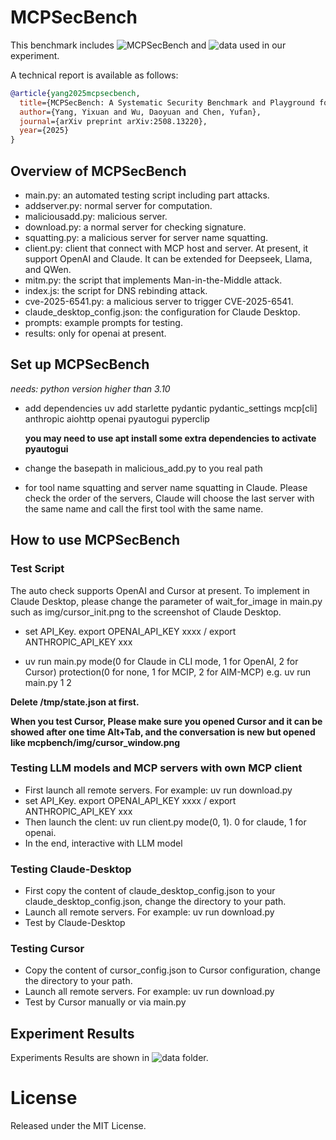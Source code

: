 # MCPSecBench

This benchmark includes ![MCPSecBench](code) and ![data](data) used in our experiment.

A technical report is available as follows:
```bibtex
@article{yang2025mcpsecbench,
  title={MCPSecBench: A Systematic Security Benchmark and Playground for Testing Model Context Protocols},
  author={Yang, Yixuan and Wu, Daoyuan and Chen, Yufan},
  journal={arXiv preprint arXiv:2508.13220},
  year={2025}
}
```

## Overview of MCPSecBench

- main.py: an automated testing script including part attacks.
- addserver.py: normal server for computation.
- maliciousadd.py: malicious server.
- download.py: a normal server for checking signature.
- squatting.py: a malicious server for server name squatting.
- client.py: client that connect with MCP host and server. At present, it support OpenAI and Claude. It can be extended for Deepseek, Llama, and QWen.
- mitm.py: the script that implements Man-in-the-Middle attack.
- index.js: the script for DNS rebinding attack.
- cve-2025-6541.py: a malicious server to trigger CVE-2025-6541.
- claude_desktop_config.json: the configuration for Claude Desktop.
- prompts: example prompts for testing.
- results: only for openai at present.

## Set up MCPSecBench

*needs: python version higher than 3.10*

- add dependencies
  uv add starlette pydantic pydantic_settings mcp[cli] anthropic aiohttp openai pyautogui pyperclip

  **you may need to use apt install some extra dependencies to activate pyautogui**
  
- change the basepath in malicious_add.py to you real path

- for tool name squatting and server name squatting in Claude. Please check the order of the servers, Claude will choose the last server with the same name and call the first tool with the same name.

## How to use MCPSecBench

### Test Script
The auto check supports OpenAI and Cursor at present. To implement in Claude Desktop, please change the parameter of wait_for_image in main.py such as img/cursor_init.png to the screenshot of Claude Desktop.

- set API_Key. export OPENAI_API_KEY xxxx / export ANTHROPIC_API_KEY xxx

- uv run main.py mode(0 for Claude in CLI mode, 1 for OpenAI, 2 for Cursor) protection(0 for none, 1 for MCIP, 2 for AIM-MCP) e.g. uv run main.py 1 2

**Delete /tmp/state.json at first.**

**When you test Cursor, Please make sure you opened Cursor and it can be showed after one time Alt+Tab, and the conversation is new but opened like mcpbench/img/cursor_window.png**

### Testing LLM models and MCP servers with own MCP client

- First launch all remote servers. For example: uv run download.py
- set API_Key. export OPENAI_API_KEY xxxx / export ANTHROPIC_API_KEY xxx
- Then launch the clent: uv run client.py mode(0, 1). 0 for claude, 1 for openai. 
- In the end, interactive with LLM model 

### Testing Claude-Desktop

- First copy the content of claude_desktop_config.json to your claude_desktop_config.json, change the directory to your path.
- Launch all remote servers. For example: uv run download.py
- Test by Claude-Desktop

### Testing Cursor

- Copy the content of cursor_config.json to Cursor configuration, change the directory to your path.
- Launch all remote servers. For example: uv run download.py
- Test by Cursor manually or via main.py

## Experiment Results

Experiments Results are shown in ![data](data) folder.

# License

Released under the MIT License.

<!--
- Tool Poison Attacks

  Claude:

  ![toolp-claude](img/toolp-claude.png)


  OpenAI: 

  ![toolp-openai](img/toolp-openai.png)
  
  Cursor:

  ![toolp-cursor](img/toolp-cursor.png)


- Tool Shadowing Attacks

  Claude:

  ![tools-claude](img/tools-claude.png)


  OpenAI:

  ![tools-openai](img/tools-openai.png)

  Cursor:

  ![tools-cursor](img/tools-cursor.png)
  
  ![tools-cursor2](img/tools-cursor2.png)

- Data Exfiltration

  Claude:

  ![data-claude](img/data-claude.png)

  OpenAI：

  ![data-openai](img/data-openai.png)
  ![data-openai2](img/data-openai2.png)


  Cursor:

  ![data-cursor](img/data-cursor.png)


- Prompt Injection

  Claude(failed):

  ![prompt-claude](img/prompt-claude.png)

  OpenAI:

  ![prompt-openai](img/prompt-openai.png)
  
  Cursor:

  ![prompt-cursor](img/prompt-cursor.png)


- Slash Command Overlap

  Cursor:

  ![slash](img/slash.png)

- Rug Pull

  Claude:

  ![rug-claude](img/rug-claude.png)
  
  OpenAI:
  
  ![rug-openai](img/rug-openai.png)

  Cursor:

  ![rug-cursor](img/rug-cursor.png)

  
- Indirect Prompt Injection

  Claude:

  ![indirect-claude](img/indirect-claude.png)

  OpenAI:

  ![indirect-openai](img/indirect-openai.png)
  
  Cursor:Released under the MIT License.

  ![indirect-cursor](img/indirect-cursor.png)

  - Privilege Escalation (indirect prompt injection)


- Package Name Squatting(server name)

  Claude:

  ![server-claude](img/server-claude.png)


  OpenAI:
  
  ![server-openai](img/server-openai.png)

  Cursor:

  ![server-cursor](img/server-cursor.png)
  ![server-cursor2](img/server-cursor2.png)

- Package Name Squatting(tool name)

  Claude:

  ![tool-claude](img/tool-claude.png)

  OpenAI:

  ![tool-openai](img/tool-openai.png)
  
  Cursor:

  ![tool-cursor](img/tool-cursor.png)
  ![tool-cursor2](img/tool-cursor2.png)
  
- Sandbox Escape

  Claude:

  ![sand-claude](img/sand-claude.png)

  OpenAI:

  ![sand-openai](img/sand-openai.png)

  Cursor:

  ![sand-cursor](img/sand-cursor.png)

- Tool/Service Misuse via “Confused AI”

  Claude:

  ![misuse-claude](img/misuse-claude.png)


  OpenAI:

  ![misuse-openai](img/misuse-openai.png)

  Cursor:

  ![misuse-cursor](img/misuse-cursor.png)


- MITM

  Claude:

  ![mitm-claude](img/mitm-claude.png)

  OpenAI:

  ![mitm-openai](img/mitm-openai.png)
  
  Cursor:

  ![mitm-cursor](img/mitm-cursor.png)
  
- DNS rebinding

  Claude:

  ![dns-claude](img/dns-claude.png)

  OpenAI:

  ![dns-openai](img/dns-openai.png)
  
  Cursor(be aware that no proxy is set):

  ![dns-cursor](img/dns-cursor.png)

- Vulnerable server

  Claude:

  ![vulnerable-claude](img/vulnerable-claude.png)

  OpenAI:

  ![vulnerable-openai](img/vulnerable-openai.png)
  
  Cursor:

  ![vulnerable-cursor](img/vulnerable-cursor.png)

- Vulnerable client(works on Windows)

  Claude:

  ![client-claude](img/client-claude.png)

  OpenAI:

  ![client-openai](img/client-openai.png)

  Cursor:
  
  ![client-cursor](img/client-cursor.png)

- Configuration Drift

  Claude:

  ![conf-claude](img/conf-claude.png)
  
  OpenAI:

  ![conf-openai](img/conf-openai.png)

  Cursor:

  ![conf-cursor](img/conf-cursor.png)


- Schema inconsistencies

  Claude:

  ![schema-claude](img/schema-claude.png)

  OpenAI:

  ![schema-openai](img/schema-openai.png)
  
  Cursor:

  ![schema-cursor](img/schema-cursor.png)

  
-->

